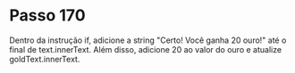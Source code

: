 # Passo 170

Dentro da instrução if, adicione a string "Certo! Você ganha 20 ouro!" até o final de text.innerText. Além disso, adicione 20 ao valor do ouro e atualize goldText.innerText.